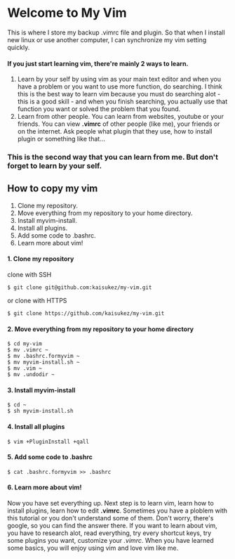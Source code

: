 # Welcome to My Vim 
This is where I store my backup .vimrc file and plugin. So that when I install new linux or use another computer, I can synchronize my vim setting quickly.

#### If you just start learning vim, there're mainly 2 ways to learn.
1. Learn by your self by using vim as your main text editor and when you have a problem or you want to use more function, do searching. I think this is the best way to learn vim because you must do searching alot - this is a good skill - and when you finish searching, you actually use that function you want or solved the problem that you found.
2. Learn from other people. You can learn from websites, youtube or your friends. You can view __.vimrc__ of other people (like me), your friends or on the internet. Ask people what plugin that they use, how to install plugin or something like that...

### This is the second way that you can learn from me. But don't forget to learn by your self.

## How to copy my vim
1. Clone my repository.
2. Move everything from my repository to your home directory.
3. Install myvim-install.
4. Install all plugins.
5. Add some code to .bashrc.
6. Learn more about vim!

#### 1. Clone my repository
clone with SSH
```
$ git clone git@github.com:kaisukez/my-vim.git
```
or clone with HTTPS
```
$ git clone https://github.com/kaisukez/my-vim.git
```

#### 2. Move everything from my repository to your home directory
```
$ cd my-vim
$ mv .vimrc ~
$ mv .bashrc.formyvim ~
$ mv myvim-install.sh ~
$ mv .vim ~
$ mv .undodir ~
```

#### 3. Install myvim-install
```
$ cd ~
$ sh myvim-install.sh
```

#### 4. Install all plugins
```
$ vim +PluginInstall +qall
```

#### 5. Add some code to .bashrc
```
$ cat .bashrc.formyvim >> .bashrc
```

#### 6. Learn more about vim!
Now you have set everything up. Next step is to learn vim, learn how to install plugins, learn how to edit __.vimrc__. Sometimes you have a ploblem with this tutorial or you don't understand some of them. Don't worry, there's google, so you can find the answer there. If you want to learn about vim, you have to research alot, read everything, try every shortcut keys, try some plugins you want, customize your _.vimrc_. When you have learned some basics, you will enjoy using vim and love vim like me.
